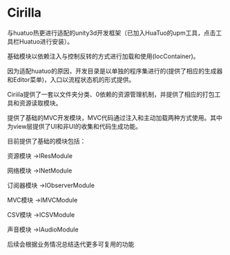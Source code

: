 # Cirilla

与huatuo热更进行适配的unity3d开发框架（已加入HuaTuo的upm工具，点击工具栏Huatuo进行安装）。

基础模块以依赖注入与控制反转的方式进行加载和使用(IocContainer)。

因为适配huatuo的原因，开发目录是以单独的程序集进行的(提供了相应的生成器和Editor菜单)，入口以流程状态机的形式提供。

Ciriila提供了一套以文件夹分类、0依赖的资源管理机制，并提供了相应的打包工具和资源读取模块。

提供了基础的MVC开发模块，MVC代码通过注入和主动加载两种方式使用。其中为view层提供了UI和非UI的收集和代码生成功能。

目前提供了基础的模块包括：

资源模块 ->IResModule

网络模块 ->INetModule

订阅器模块 ->IObserverModule

MVC模块 ->IMVCModule

CSV模块 ->ICSVModule

声音模块 ->IAudioModule

后续会根据业务情况总结迭代更多可复用的功能

